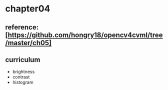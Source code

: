 # chapter04

## reference: [https://github.com/hongry18/opencv4cvml/tree/master/ch05]

## curriculum
* brightness
* contrast
* histogram
